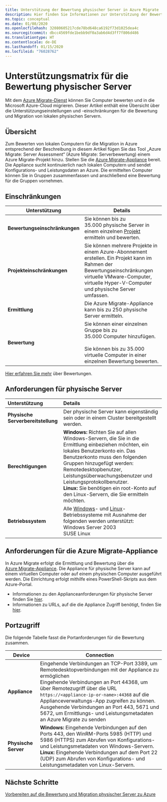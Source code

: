 ```yaml
---
title: Unterstützung der Bewertung physischer Server in Azure Migrate
description: Hier finden Sie Informationen zur Unterstützung der Bewertung physischer Server mit Azure Migrate.
ms.topic: conceptual
ms.date: 01/08/2020
ms.openlocfilehash: 32080605217cde78bd648ca6192f73d1025dea4c
ms.sourcegitcommit: dbcc4569fde1bebb9df0a3ab6d4d3ff7f806d486
ms.translationtype: HT
ms.contentlocale: de-DE
ms.lasthandoff: 01/15/2020
ms.locfileid: "76028762"
---
```

# <a name="support-matrix-for-physical-server-assessment"></a>Unterstützungsmatrix für die Bewertung physischer Server 

Mit dem [Azure Migrate-Dienst](migrate-overview.md) können Sie Computer bewerten und in die Microsoft Azure-Cloud migrieren. Dieser Artikel enthält eine Übersicht über die Unterstützungseinstellungen und -einschränkungen für die Bewertung und Migration von lokalen physischen Servern.


## <a name="overview"></a>Übersicht

Zum Bewerten von lokalen Computern für die Migration in Azure entsprechend der Beschreibung in diesem Artikel fügen Sie das Tool „Azure Migrate: Server Assessment“ (Azure Migrate: Serverbewertung) einem Azure Migrate-Projekt hinzu. Stellen Sie die [Azure Migrate-Appliance](migrate-appliance.md) bereit. Die Appliance sucht kontinuierlich nach lokalen Computern und sendet Konfigurations- und Leistungsdaten an Azure. Die ermittelten Computer können Sie in Gruppen zusammenfassen und anschließend eine Bewertung für die Gruppen vornehmen.

## <a name="limitations"></a>Einschränkungen

**Unterstützung** | **Details**
--- | ---
**Bewertungseinschränkungen**| Sie können bis zu 35.000 physische Server in einem einzelnen [Projekt](migrate-support-matrix.md#azure-migrate-projects) ermitteln und bewerten.
**Projekteinschränkungen** | Sie können mehrere Projekte in einem Azure-Abonnement erstellen. Ein Projekt kann im Rahmen der Bewertungseinschränkungen virtuelle VMware-Computer, virtuelle Hyper-V-Computer und physische Server umfassen.
**Ermittlung** | Die Azure Migrate-Appliance kann bis zu 250 physische Server ermitteln.
**Bewertung** | Sie können einer einzelnen Gruppe bis zu 35.000 Computer hinzufügen.<br/><br/> Sie können bis zu 35.000 virtuelle Computer in einer einzelnen Bewertung bewerten.

[Hier erfahren Sie mehr](concepts-assessment-calculation.md) über Bewertungen.




## <a name="physical-server-requirements"></a>Anforderungen für physische Server

| **Unterstützung**                | **Details**               
| :-------------------       | :------------------- |
| **Physische Serverbereitstellung**       | Der physische Server kann eigenständig sein oder in einem Cluster bereitgestellt werden. |
| **Berechtigungen**           | **Windows:** Richten Sie auf allen Windows-Servern, die Sie in die Ermittlung einbeziehen möchten, ein lokales Benutzerkonto ein. Das Benutzerkonto muss den folgenden Gruppen hinzugefügt werden: Remotedesktopbenutzer, Leistungsüberwachungsbenutzer und Leistungsprotokollbenutzer. <br/> **Linux:** Sie benötigen ein root-Konto auf den Linux-Servern, die Sie ermitteln möchten. |
| **Betriebssystem** | Alle [Windows](https://support.microsoft.com/help/2721672/microsoft-server-software-support-for-microsoft-azure-virtual-machines)- und [Linux](https://docs.microsoft.com/azure/virtual-machines/linux/endorsed-distros)-Betriebssysteme mit Ausnahme der folgenden werden unterstützt:<br/> Windows Server 2003 <br/> SUSE Linux|


## <a name="azure-migrate-appliance-requirements"></a>Anforderungen für die Azure Migrate-Appliance

In Azure Migrate erfolgt die Ermittlung und Bewertung über die [Azure Migrate-Appliance](migrate-appliance.md). Die Appliance für physische Server kann auf einem virtuellen Computer oder auf einem physischen Computer ausgeführt werden. Die Einrichtung erfolgt mithilfe eines PowerShell-Skripts aus dem Azure-Portal.

- Informationen zu den Applianceanforderungen für physische Server finden Sie [hier](migrate-appliance.md#appliance---physical).
- Informationen zu URLs, auf die die Appliance Zugriff benötigt, finden Sie [hier](migrate-appliance.md#url-access).

## <a name="port-access"></a>Portzugriff

Die folgende Tabelle fasst die Portanforderungen für die Bewertung zusammen.

**Device** | **Connection**
--- | ---
**Appliance** | Eingehende Verbindungen an TCP-Port 3389, um Remotedesktopverbindungen mit der Appliance zu ermöglichen<br/> Eingehende Verbindungen an Port 44368, um über Remotezugriff über die URL ``` https://<appliance-ip-or-name>:44368 ``` auf die Applianceverwaltungs-App zugreifen zu können.<br/> Ausgehende Verbindungen an Port 443, 5671 und 5672, um Ermittlungs- und Leistungsmetadaten an Azure Migrate zu senden
**Physische Server** | **Windows:** Eingehende Verbindungen auf den Ports 443, den WinRM-Ports 5985 (HTTP) und 5986 (HTTPS) zum Abrufen von Konfigurations- und Leistungsmetadaten von Windows-Servern. <br/> **Linux:**  Eingehende Verbindungen auf dem Port 22 (UDP) zum Abrufen von Konfigurations- und Leistungsmetadaten von Linux-Servern. |


## <a name="next-steps"></a>Nächste Schritte

[Vorbereiten auf die Bewertung und Migration physischer Server zu Azure](tutorial-prepare-physical.md)

